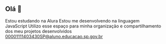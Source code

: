 ## Olá 👋

Estou estudando na Alura
Estou me desenvolvendo na linguagem JavaScript
Utilizo esse espaço para minha organização e compartilhamento dos meu projetos desenvolvidos
00001111403430SP@aluno.educacao.sp.gov.br
